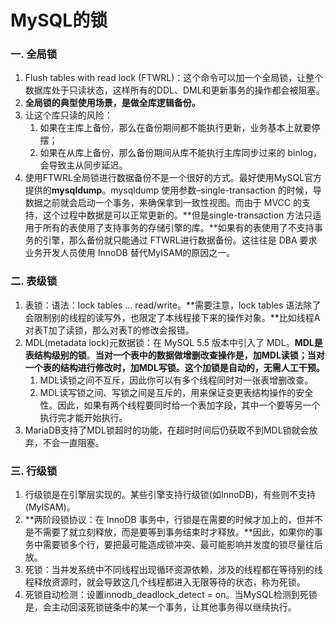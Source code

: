 # MySQL的锁

### 一. 全局锁

1. Flush tables with read lock (FTWRL)：这个命令可以加一个全局锁，让整个数据库处于只读状态，这样所有的DDL、DML和更新事务的操作都会被阻塞。
2. **全局锁的典型使用场景，是做全库逻辑备份。**
3. 让这个库只读的风险：
   1. 如果在主库上备份，那么在备份期间都不能执行更新，业务基本上就要停摆；
   2. 如果在从库上备份，那么备份期间从库不能执行主库同步过来的 binlog，会导致主从同步延迟。
4. 使用FTWRL全局锁进行数据备份不是一个很好的方式。最好使用MySQL官方提供的**mysqldump**。mysqldump 使用参数–single-transaction 的时候，导数据之前就会启动一个事务，来确保拿到一致性视图。而由于 MVCC 的支持，这个过程中数据是可以正常更新的。**但是single-transaction 方法只适用于所有的表使用了支持事务的存储引擎的库。**如果有的表使用了不支持事务的引擎，那么备份就只能通过 FTWRL进行数据备份。这往往是 DBA 要求业务开发人员使用 InnoDB 替代MyISAM的原因之一。

### 二. 表级锁

1. 表锁：语法：lock tables … read/write。**需要注意，lock tables 语法除了会限制别的线程的读写外，也限定了本线程接下来的操作对象。**比如线程A对表T加了读锁，那么对表T的修改会报错。
2. MDL(metadata lock)元数据锁：在 MySQL 5.5 版本中引入了 MDL。**MDL是表结构级别的锁**。**当对一个表中的数据做增删改查操作是，加MDL读锁；当对一个表的结构进行修改时，加MDL写锁。这个加锁是自动的，无需人工干预。**
   1. MDL读锁之间不互斥，因此你可以有多个线程同时对一张表增删改查。
   2. MDL读写锁之间、写锁之间是互斥的，用来保证变更表结构操作的安全性。因此，如果有两个线程要同时给一个表加字段，其中一个要等另一个执行完才能开始执行。
3. MariaDB支持了MDL锁超时的功能，在超时时间后仍获取不到MDL锁就会放弃，不会一直阻塞。

### 三. 行级锁

1. 行级锁是在引擎层实现的。某些引擎支持行级锁(如InnoDB)，有些则不支持(MyISAM)。
2. **两阶段锁协议：在 InnoDB 事务中，行锁是在需要的时候才加上的，但并不是不需要了就立刻释放，而是要等到事务结束时才释放。**因此，如果你的事务中需要锁多个行，要把最可能造成锁冲突、最可能影响并发度的锁尽量往后放。
3. 死锁：当并发系统中不同线程出现循环资源依赖，涉及的线程都在等待别的线程释放资源时，就会导致这几个线程都进入无限等待的状态，称为死锁。
4. 死锁自动检测：设置innodb_deadlock_detect = on。当MySQL检测到死锁是，会主动回滚死锁链条中的某一个事务，让其他事务得以继续执行。